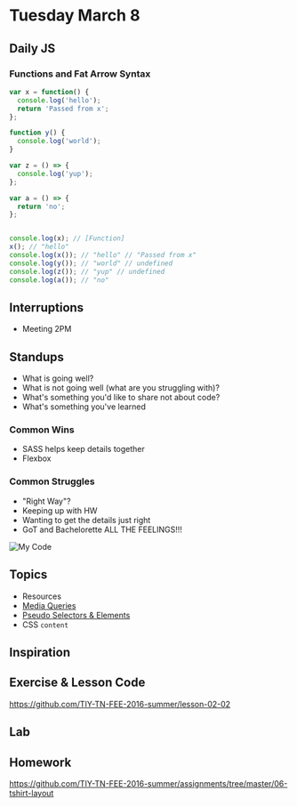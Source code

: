 # Tuesday March 8

## Daily JS

### Functions and Fat Arrow Syntax

```js
var x = function() {
  console.log('hello');
  return 'Passed from x';
};

function y() {
  console.log('world');
}

var z = () => {
  console.log('yup');
};

var a = () => {
  return 'no';
};


console.log(x); // [Function]
x(); // "hello"
console.log(x()); // "hello" // "Passed from x"
console.log(y()); // "world" // undefined
console.log(z()); // "yup" // undefined
console.log(a()); // "no"
```

## Interruptions

* Meeting 2PM

## Standups

* What is going well?
* What is not going well (what are you struggling with)?
* What's something you'd like to share not about code?
* What's something you've learned

### Common Wins

* SASS helps keep details together
* Flexbox

### Common Struggles

* "Right Way"?
* Keeping up with HW
* Wanting to get the details just right
* GoT and Bachelorette ALL THE FEELINGS!!!

![My Code](http://images-cdn.9gag.com/photo/anYZ9Eo_700b.jpg)

## Topics

* Resources
* [Media Queries](https://online.theironyard.com/paths/379/units/2230/lessons/8599)
* [Pseudo Selectors & Elements](https://online.theironyard.com/paths/379/units/2230/lessons/8600)
* CSS `content`

## Inspiration

## Exercise & Lesson Code

https://github.com/TIY-TN-FEE-2016-summer/lesson-02-02

## Lab

## Homework

https://github.com/TIY-TN-FEE-2016-summer/assignments/tree/master/06-tshirt-layout
